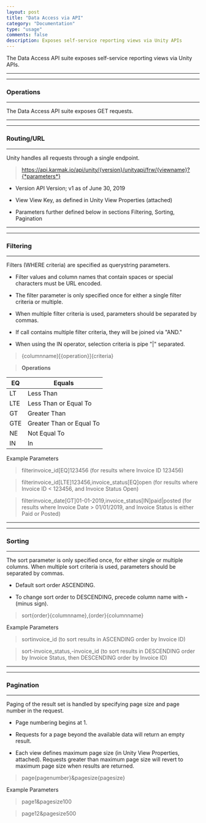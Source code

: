 ```yaml
---
layout: post
title: "Data Access via API"
category: "Documentation"
type: "usage" comments: falsedescription: Exposes self-service reporting views via Unity APIs
---
```



The Data Access API suite exposes self-service reporting views via Unity APIs. 

---
---
### Operations
---

The Data Access API suite exposes GET requests.

---
---
### Routing/URL
---

Unity handles all requests through a single endpoint.

>   https://api.karmak.io/api/unity/{version}/unityapi/frw/{viewname}?{*parameters*}

-   Version  API Version; v1 as of June 30, 2019

-   View  View Key, as defined in Unity View Properties (attached)

-   Parameters  further defined below in sections Filtering, Sorting,
    Pagination

---
---
### Filtering
---

Filters (WHERE criteria) are specified as querystring parameters.

-   Filter values and column names that contain spaces or special characters
    must be URL encoded.

-   The filter parameter is only specified once for either a single filter
    criteria or multiple.

-   When multiple filter criteria is used, parameters should be separated by
    commas.

-   If call contains multiple filter criteria, they will be joined via "AND."

-   When using the IN operator, selection criteria is pipe "\|" separated.

>   {columnname}[{operation}]{criteria}

>   **Operations**

| EQ  | Equals                   |
|---|---|
| LT  | Less Than                |
| LTE | Less Than or Equal To    |
| GT  | Greater Than             |
| GTE | Greater Than or Equal To |
| NE  | Not Equal To             |
| IN  | In                       |

Example Parameters

>   filterinvoice_id[EQ]123456 (for results where Invoice ID  123456)

>   filterinvoice_id[LTE]123456,invoice_status[EQ]open (for results where
>   Invoice ID \< 123456, and Invoice Status  Open)

>   filterinvoice_date[GT]01-01-2019,invoice_status[IN]paid\|posted (for
>   results where Invoice Date \> 01/01/2019, and Invoice Status is either Paid
>   or Posted)

---
---
### Sorting
---

The sort parameter is only specified once, for either single or multiple
columns.  When multiple sort criteria is used, parameters should be separated by
commas.

-   Default sort order  ASCENDING. 

-   To change sort order to DESCENDING, precede column name with **-** (minus
    sign).

>   sort{order}{columnname},{order}{columnname}

Example Parameters

>   sortinvoice_id (to sort results in ASCENDING order by Invoice ID)

>   sort-invoice_status,-invoice_id (to sort results in DESCENDING order by
>   Invoice Status, then DESCENDING order by Invoice ID)

---
---
### Pagination
---

Paging of the result set is handled by specifying page size and page number in
the request.

-   Page numbering begins at 1.

-   Requests for a page beyond the available data will return an empty result.

-   Each view defines maximum page size (in Unity View Properties, attached). 
    Requests greater than maximum page size will revert to maximum page size
    when results are returned.

>   page{pagenumber}&pagesize{pagesize}

Example Parameters

>   page1&pagesize100

>   page12&pagesize500
